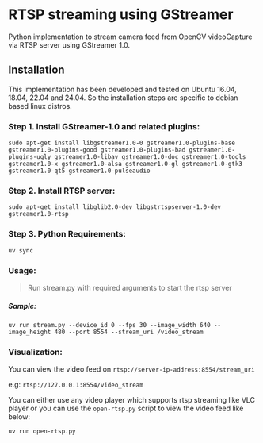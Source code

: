 # RTSP streaming using GStreamer

Python implementation to stream camera feed from OpenCV videoCapture via RTSP server using GStreamer 1.0.

## Installation

This implementation has been developed and tested on Ubuntu 16.04, 18.04, 22.04 and 24.04. So the installation steps are specific to debian based linux distros.

### Step 1. Install GStreamer-1.0 and related plugins:
    sudo apt-get install libgstreamer1.0-0 gstreamer1.0-plugins-base gstreamer1.0-plugins-good gstreamer1.0-plugins-bad gstreamer1.0-plugins-ugly gstreamer1.0-libav gstreamer1.0-doc gstreamer1.0-tools gstreamer1.0-x gstreamer1.0-alsa gstreamer1.0-gl gstreamer1.0-gtk3 gstreamer1.0-qt5 gstreamer1.0-pulseaudio
### Step 2. Install RTSP server:
    sudo apt-get install libglib2.0-dev libgstrtspserver-1.0-dev gstreamer1.0-rtsp
### Step 3. Python Requirements:
    uv sync

### Usage:
> Run stream.py with required arguments to start the rtsp server
##### Sample:
    uv run stream.py --device_id 0 --fps 30 --image_width 640 --image_height 480 --port 8554 --stream_uri /video_stream
    
### Visualization:

You can view the video feed on `rtsp://server-ip-address:8554/stream_uri`

e.g: `rtsp://127.0.0.1:8554/video_stream`

You can either use any video player which supports rtsp streaming like VLC player or you can use the `open-rtsp.py` script to view the video feed like below:

    uv run open-rtsp.py